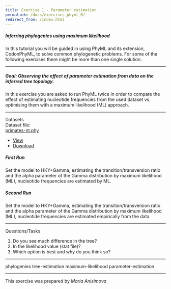 ```yaml
---
title: Exercise 1 - Parameter estimation
permalink: /docs/exercises_phyml_0/
redirect_from: /index.html
---
```


##### Inferring phylogenies using maximum likelihood
In this tutorial you will be guided in using PhyML and its extension, CodonPhyML, to solve common phylogenetic problems. For some of the following exercises there might be more than one single solution.

---

##### **Goal: Observing the effect of parameter estimation from data on the inferred tree topology.**

In this exercise you are asked to run PhyML twice in order to compare the effect of estimating nucleotide frequencies from the used dataset vs. optimising them with a maximum likelihood (ML) approach.

---


<div class="panel panel-primary">
    <div class="panel-heading">Datasets</div>
    <div class="panel-body">
        Dataset file: <div class="btn-group">
          <a href="#" class="btn btn-default">primates-nt.phy</a>
          <a href="#" class="btn btn-default dropdown-toggle" data-toggle="dropdown"><span class="caret"></span></a>
          <ul class="dropdown-menu">
            <li><a href="#">View</a></li>
            <li><a href="../../tutorial_data/tutorial01_phyml/primates-nt.phy">Download</a></li>
          </ul>
        </div>
    </div>
</div>



##### First Run


Set the model to HKY+Gamma, estimating the transition/transversion ratio and the alpha parameter of the Gamma distribution by maximum likelihood (ML), nucleotide frequencies are estimated by ML.


#####  Second Run

Set the model to HKY+Gamma, estimating the transition/transversion ratio and the alpha parameter of the Gamma distribution by maximum likelihood (ML), nucleotide frequencies are estimated empirically from the data



---

<div class="panel panel-default">
    <div class="panel-heading">Questions/Tasks</div>
    <div class="panel-body">
    <ol>
      <li>Do you see much difference in the tree?</li>
      <li>In the likelihood value (stat file)?</li>
      <li>Which option is best and why do you think so?</li>
    </ol>
    </div>
</div>

---

<p>
<span class="label label-default">phylogenies</span>
<span class="label label-default">tree-estimation</span>
<span class="label label-default">maximum-likelihood</span>
<span class="label label-default">parameter-estimation</span>
</p>

---

This exercise was prepared by *Maria Anisimova*
